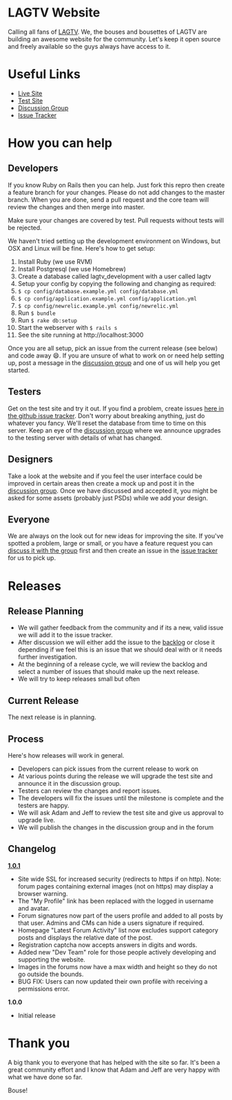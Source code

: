 LAGTV Website
=============

Calling all fans of [LAGTV](http://www.youtube.com/user/LifesAGlitchTV). We, the bouses and bousettes of LAGTV are building an awesome website for the community. Let's keep it open source and freely available so the guys always have access to it.

Useful Links
============

* [Live Site](http://www.lag.tv)
* [Test Site](http://lagtv.andypike.com)
* [Discussion Group](http://groups.google.com/group/lagtv-website?hl=en)
* [Issue Tracker](https://github.com/andypike/lagtv/issues)

How you can help
================

Developers
----------

If you know Ruby on Rails then you can help. Just fork this repro then create a feature branch for your changes. Please do not add changes to the master branch. When you are done, send a pull request and the core team will review the changes and then merge into master.

Make sure your changes are covered by test. Pull requests without tests will be rejected.

We haven't tried setting up the development environment on Windows, but OSX and Linux will be fine. Here's how to get setup:

1. Install Ruby (we use RVM)
2. Install Postgresql (we use Homebrew)
3. Create a database called lagtv_development with a user called lagtv
4. Setup your config by copying the following and changing as required:
  1. ```$ cp config/database.example.yml config/database.yml```
  2. ```$ cp config/application.example.yml config/application.yml```
  3. ```$ cp config/newrelic.example.yml config/newrelic.yml```
5. Run ```$ bundle```
6. Run ```$ rake db:setup```
7. Start the webserver with ```$ rails s```
8. See the site running at http://localhost:3000

Once you are all setup, pick an issue from the current release (see below) and code away :smile:. If you are unsure of what to work on or need help setting up, post a message in the [discussion group](http://groups.google.com/group/lagtv-website?hl=en) and one of us will help you get started.

Testers
-------

Get on the test site and try it out. If you find a problem, create issues [here in the github issue tracker](https://github.com/andypike/lagtv/issues). Don't worry about breaking anything, just do whatever you fancy. We'll reset the database from time to time on this server. Keep an eye of the [discussion group](http://groups.google.com/group/lagtv-website?hl=en) where we announce upgrades to the testing server with details of what has changed.

Designers
---------

Take a look at the website and if you feel the user interface could be improved in certain areas then create a mock up and post it in the [discussion group](http://groups.google.com/group/lagtv-website?hl=en). Once we have discussed and accepted it, you might be asked for some assets (probably just PSDs) while we add your design.

Everyone
--------

We are always on the look out for new ideas for improving the site. If you've spotted a problem, large or small, or you have a feature request you can [discuss it with the group](http://groups.google.com/group/lagtv-website?hl=en) first and then create an issue in the [issue tracker](https://github.com/andypike/lagtv/issues) for us to pick up.

Releases
========

Release Planning
----------------

* We will gather feedback from the community and if its a new, valid issue we will add it to the issue tracker.
* After discussion we will either add the issue to the [backlog](https://github.com/andypike/lagtv/issues?milestone=5&page=1&state=open) or close it depending if we feel this is an issue that we should deal with or it needs further investigation.
* At the beginning of a release cycle, we will review the backlog and select a number of issues that should make up the next release.
* We will try to keep releases small but often

Current Release
---------------

The next release is in planning.

Process
-------

Here's how releases will work in general. 

* Developers can pick issues from the current release to work on
* At various points during the release we will upgrade the test site and announce it in the discussion group.
* Testers can review the changes and report issues.
* The developers will fix the issues until the milestone is complete and the testers are happy.
* We will ask Adam and Jeff to review the test site and give us approval to upgrade live.
* We will publish the changes in the discussion group and in the forum

Changelog
---------

**[1.0.1](https://github.com/andypike/lagtv/issues?milestone=8&page=1&state=open)**

* Site wide SSL for increased security (redirects to https if on http). Note: forum pages containing external images (not on https) may display a browser warning.
* The "My Profile" link has been replaced with the logged in username and avatar.
* Forum signatures now part of the users profile and added to all posts by that user. Admins and CMs can hide a users signature if required.
* Homepage "Latest Forum Activity" list now excludes support category posts and displays the relative date of the post.
* Registration captcha now accepts answers in digits and words.
* Added new "Dev Team" role for those people actively developing and supporting the website.
* Images in the forums now have a max width and height so they do not go outside the bounds.
* BUG FIX: Users can now updated their own profile with receiving a permissions error.

**1.0.0**

* Initial release

Thank you
=========

A big thank you to everyone that has helped with the site so far. It's been a great community effort and I know that Adam and Jeff are very happy with what we have done so far.

Bouse!
